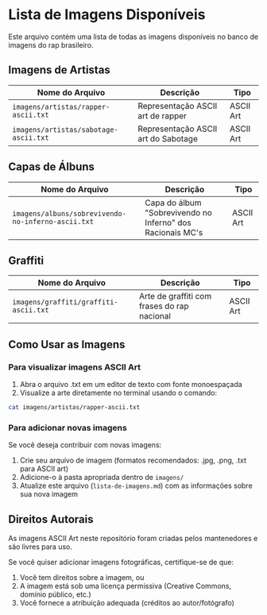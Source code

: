 # Lista de Imagens Disponíveis

Este arquivo contém uma lista de todas as imagens disponíveis no banco de imagens do rap brasileiro.

## Imagens de Artistas

| Nome do Arquivo | Descrição | Tipo |
|----------------|-----------|------|
| `imagens/artistas/rapper-ascii.txt` | Representação ASCII art de rapper | ASCII Art |
| `imagens/artistas/sabotage-ascii.txt` | Representação ASCII art do Sabotage | ASCII Art |

## Capas de Álbuns

| Nome do Arquivo | Descrição | Tipo |
|----------------|-----------|------|
| `imagens/albuns/sobrevivendo-no-inferno-ascii.txt` | Capa do álbum "Sobrevivendo no Inferno" dos Racionais MC's | ASCII Art |

## Graffiti

| Nome do Arquivo | Descrição | Tipo |
|----------------|-----------|------|
| `imagens/graffiti/graffiti-ascii.txt` | Arte de graffiti com frases do rap nacional | ASCII Art |

## Como Usar as Imagens

### Para visualizar imagens ASCII Art

1. Abra o arquivo .txt em um editor de texto com fonte monoespaçada
2. Visualize a arte diretamente no terminal usando o comando:

```bash
cat imagens/artistas/rapper-ascii.txt
```

### Para adicionar novas imagens

Se você deseja contribuir com novas imagens:

1. Crie seu arquivo de imagem (formatos recomendados: .jpg, .png, .txt para ASCII art)
2. Adicione-o à pasta apropriada dentro de `imagens/`
3. Atualize este arquivo (`lista-de-imagens.md`) com as informações sobre sua nova imagem

## Direitos Autorais

As imagens ASCII Art neste repositório foram criadas pelos mantenedores e são livres para uso. 

Se você quiser adicionar imagens fotográficas, certifique-se de que:
1. Você tem direitos sobre a imagem, ou
2. A imagem está sob uma licença permissiva (Creative Commons, domínio público, etc.)
3. Você fornece a atribuição adequada (créditos ao autor/fotógrafo)